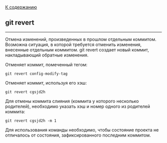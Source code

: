 [ К содержанию](./readme.md)



## git revert
---


Отмена изменений, произведенных в прошлом отдельным коммитом. Возможна ситуация, в которой требуется отменить изменения, внесенные отдельным коммитом. git revert создает новый коммит, накладывающий обратные изменения.

Отменяет коммит, помеченный тегом:

```
git revert config-modify-tag
```


Отменяет коммит, используя его хэш:

```
git revert cgsjd2h
```


Для отмены коммита слияния (коммита у которого несколько родителей), необходимо указать хэш и номер одного из родителей коммита:

```
git revert cgsjd2h -m 1
```


Для использования команды необходимо, чтобы состояние проекта не отличалось от состояния, зафиксированного последним коммитом.